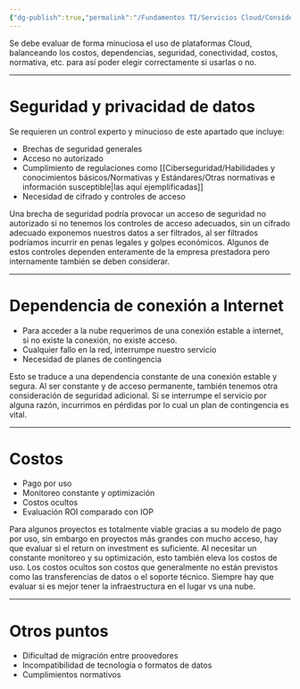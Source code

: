 ```yaml
---
{"dg-publish":true,"permalink":"/Fundamentos TI/Servicios Cloud/Consideraciones del uso Cloud/"}
---
```


Se debe evaluar de forma minuciosa el uso de plataformas Cloud, balanceando los costos, dependencias, seguridad, conectividad, costos, normativa, etc. para así poder elegir correctamente si usarlas o no.

---
# Seguridad y privacidad de datos

Se requieren un control experto y minucioso de este apartado que incluye:
- Brechas de seguridad generales
- Acceso no autorizado
- Cumplimiento de regulaciones como [[Ciberseguridad/Habilidades y conocimientos básicos/Normativas y Estándares/Otras normativas e información susceptible\|las aquí ejemplificadas]]
- Necesidad de cifrado y controles de acceso

Una brecha de seguridad podría provocar un acceso de seguridad no autorizado si no tenemos los controles de acceso adecuados, sin un cifrado adecuado exponemos nuestros datos a ser filtrados, al ser filtrados podríamos incurrir en penas legales y golpes económicos. Algunos de estos controles dependen enteramente de la empresa prestadora pero internamente también se deben considerar.

---
# Dependencia de conexión a Internet

- Para acceder a la nube requerimos de una conexión estable a internet, si no existe la conexión, no existe acceso.
- Cualquier fallo en la red, interrumpe nuestro servicio
- Necesidad de planes de contingencia

Esto se traduce a una dependencia constante de una conexión estable y segura. Al ser constante y de acceso permanente, también tenemos otra consideración de seguridad adicional.
Si se interrumpe el servicio por alguna razón, incurrimos en pérdidas por lo cual un plan de contingencia es vital.

---
# Costos

- Pago por uso
- Monitoreo constante y optimización
- Costos ocultos
- Evaluación ROI comparado con IOP

Para algunos proyectos es totalmente viable gracias a su modelo de pago por uso, sin embargo en proyectos más grandes con mucho acceso, hay que evaluar si el return on investment es suficiente.
Al necesitar un constante monitoreo y su optimización, esto también eleva los costos de uso.
Los costos ocultos son costos que generalmente no están previstos como las transferencias de datos o el soporte técnico.
Siempre hay que evaluar si es mejor tener la infraestructura en el lugar vs una nube.

---
# Otros puntos

- Dificultad de migración entre proovedores
- Incompatibilidad de tecnología o formatos de datos
- Cumplimientos normativos

